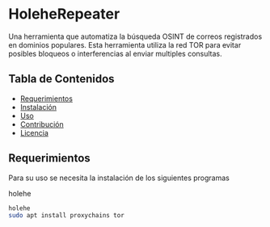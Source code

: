 # HoleheRepeater

Una herramienta que automatiza la búsqueda OSINT de correos registrados en dominios populares.
Esta herramienta utiliza la red TOR para evitar posibles bloqueos o interferencias al enviar multiples consultas.

## Tabla de Contenidos
- [Requerimientos](#requerimientos)
- [Instalación](#instalación)
- [Uso](#uso)
- [Contribución](#contribución)
- [Licencia](#licencia)

## Requerimientos

Para su uso se necesita la instalación de los siguientes programas

holehe


```bash
holehe
sudo apt install proxychains tor
